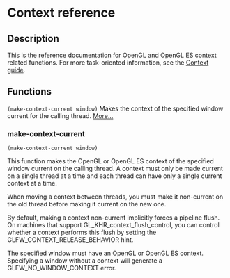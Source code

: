 # Context reference

## Description

This is the reference documentation for OpenGL and OpenGL ES context related functions. For more task-oriented 
information, see the [Context guide](https://www.glfw.org/docs/latest/context_guide.html).

## Functions


`(make-context-current window)`
Makes the context of the specified window current for the calling thread. [More...](https://hectarea1996.github.io/cl-glfw/context.html#make-context-current)


### make-context-current

`(make-context-current window)`

This function makes the OpenGL or OpenGL ES context of the specified window current on the calling thread. 
A context must only be made current on a single thread at a time and each thread can have only a single current context at a time.

When moving a context between threads, you must make it non-current on the old thread before making it current on the new one.

By default, making a context non-current implicitly forces a pipeline flush. On machines that support GL_KHR_context_flush_control, 
you can control whether a context performs this flush by setting the GLFW_CONTEXT_RELEASE_BEHAVIOR hint.

The specified window must have an OpenGL or OpenGL ES context. Specifying a window without a context will generate a GLFW_NO_WINDOW_CONTEXT error.


